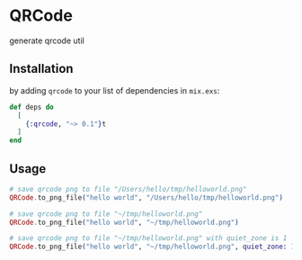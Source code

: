 # QRCode

generate qrcode util

## Installation

by adding `qrcode` to your list of dependencies in `mix.exs`:

```elixir
def deps do
  [
    {:qrcode, "~> 0.1"}t
  ]
end
```

## Usage

```elixir
# save qrcode png to file "/Users/hello/tmp/helloworld.png"
QRCode.to_png_file("hello world", "/Users/hello/tmp/helloworld.png")

# save qrcode png to file "~/tmp/helloworld.png"
QRCode.to_png_file("hello world", "~/tmp/helloworld.png")

# save qrcode png to file "~/tmp/helloworld.png" with quiet_zone is 1
QRCode.to_png_file("hello world", "~/tmp/helloworld.png", quiet_zone: 1)
```

